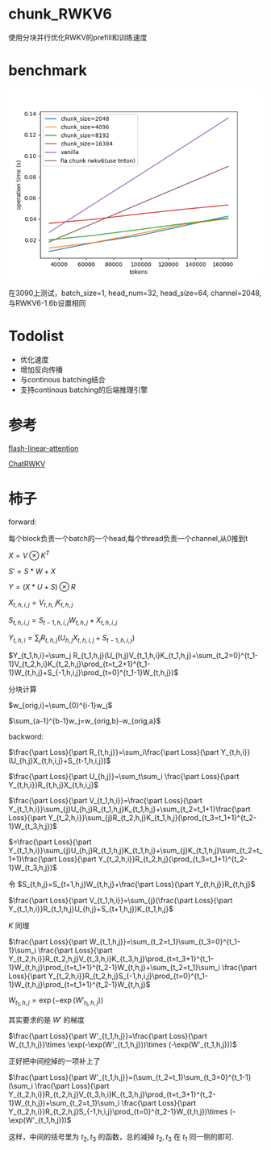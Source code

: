 # chunk_RWKV6

使用分块并行优化RWKV的prefill和训练速度

# benchmark

![](img/1.png)

在3090上测试，batch_size=1, head_num=32, head_size=64, channel=2048, 与RWKV6-1.6b设置相同



# Todolist

- 优化速度
- 增加反向传播
- 与continous batching结合
- 支持continous batching的后端推理引擎

# 参考



[flash-linear-attention](https://github.com/sustcsonglin/flash-linear-attention/tree/main)

[ChatRWKV](https://github.com/BlinkDL/ChatRWKV/tree/main)

# 柿子

forward:

每个block负责一个batch的一个head,每个thread负责一个channel,从0推到t

$X=V\otimes K^T$

$S'=S*W+X$

$Y=(X*U+S)\otimes R$

$X_{t,h,i,j}=V_{t,h,i}K_{t,h,j}$

$S_{t,h,i,j}=S_{t-1,h,i,j}W_{t,h,j}+X_{t,h,i,j}$

 $Y_{t,h,i}=\sum_{j}R_{t,h,j}(U_{h,j}X_{t,h,i,j}+S_{t-1,h,i,j})$

$Y_{t_1,h,i}=\sum_j R_{t_1,h,j}(U_{h,j}V_{t_1,h,i}K_{t_1,h,j}+\sum_{t_2=0}^{t_1-1}V_{t_2,h,i}K_{t_2,h,j}\prod_{t=t_2+1}^{t_1-1}W_{t,h,j}+S_{-1,h,i,j}\prod_{t=0}^{t_1-1}W_{t,h,j})$





分块计算

$w_{orig,i}=\sum_{0}^{i-1}w_j$

$\sum_{a-1}^{b-1}w_j=w_{orig,b}-w_{orig,a}$



backword:

$\frac{\part Loss}{\part R_{t,h,j}}=\sum_i\frac{\part Loss}{\part Y_{t,h,i}}(U_{h,j}X_{t,h,i,j}+S_{t-1,h,i,j})$

$\frac{\part Loss}{\part U_{h,j}}=\sum_t\sum_i \frac{\part Loss}{\part Y_{t,h,i}}R_{t,h,j}X_{t,h,i,j}$

$\frac{\part Loss}{\part V_{t_1,h,i}}=\frac{\part Loss}{\part Y_{t_1,h,i}}\sum_{j}U_{h,j}R_{t_1,h,j}K_{t_1,h,j}+\sum_{t_2=t_1+1}\frac{\part Loss}{\part Y_{t_2,h,i}}\sum_{j}R_{t_2,h,j}K_{t_1,h,j}(\prod_{t_3=t_1+1}^{t_2-1}W_{t_3,h,j})$

$=\frac{\part Loss}{\part Y_{t_1,h,i}}\sum_{j}U_{h,j}R_{t_1,h,j}K_{t_1,h,j}+\sum_{j}K_{t_1,h,j}\sum_{t_2=t_1+1}\frac{\part Loss}{\part Y_{t_2,h,i}}R_{t_2,h,j}(\prod_{t_3=t_1+1}^{t_2-1}W_{t_3,h,j})$

令 $S_{t,h,j}=S_{t+1,h,j}W_{t,h,j}+\frac{\part Loss}{\part Y_{t,h,j}}R_{t,h,j}$

$\frac{\part Loss}{\part V_{t_1,h,i}}=\sum_{j}(\frac{\part Loss}{\part Y_{t_1,h,i}}R_{t_1,h,j}U_{h,j}+S_{t+1,h,j})K_{t_1,h,j}$

$K$ 同理

$\frac{\part Loss}{\part W_{t_1,h,j}}=\sum_{t_2=t_1}\sum_{t_3=0}^{t_1-1}\sum_i \frac{\part Loss}{\part Y_{t_2,h,i}}R_{t_2,h,j}V_{t_3,h,i}K_{t_3,h,j}\prod_{t=t_3+1}^{t_1-1}W_{t,h,j}\prod_{t=t_1+1}^{t_2-1}W_{t,h,j}+\sum_{t_2=t_1}\sum_i \frac{\part Loss}{\part Y_{t_2,h,i}}R_{t_2,h,j}S_{-1,h,i,j}\prod_{t=0}^{t_1-1}W_{t,h,j}\prod_{t=t_1+1}^{t_2-1}W_{t,h,j}$

$W_{t_1,h,j}=\exp(-\exp(W'_{t_1,h,j}))$

其实要求的是 $W'$ 的梯度

$\frac{\part Loss}{\part W'_{t_1,h,j}}=\frac{\part Loss}{\part W_{t_1,h,j}}\times \exp(-\exp(W'_{t_1,h,j}))\times (-\exp(W'_{t_1,h,j}))$

正好把中间挖掉的一项补上了

$\frac{\part Loss}{\part W'_{t_1,h,j}}=(\sum_{t_2=t_1}\sum_{t_3=0}^{t_1-1}(\sum_i \frac{\part Loss}{\part Y_{t_2,h,i}}R_{t_2,h,j}V_{t_3,h,i}K_{t_3,h,j}\prod_{t=t_3+1}^{t_2-1}W_{t,h,j})+\sum_{t_2=t_1}\sum_i \frac{\part Loss}{\part Y_{t_2,h,i}}R_{t_2,h,j}S_{-1,h,i,j}\prod_{t=0}^{t_2-1}W_{t,h,j})\times (-\exp(W'_{t_1,h,j}))$

这样，中间的括号里为 $t_2,t_3$ 的函数，总的减掉 $t_2,t_3$ 在 $t_1$ 同一侧的即可.





